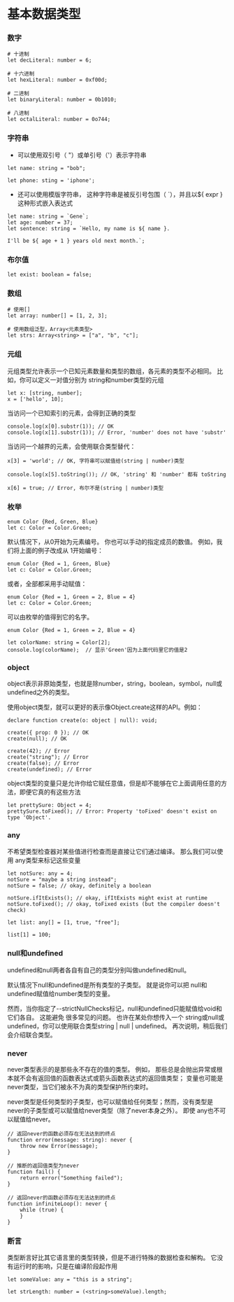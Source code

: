 # 基本数据类型
### 数字
```
# 十进制
let decLiteral: number = 6;

# 十六进制
let hexLiteral: number = 0xf00d;

# 二进制
let binaryLiteral: number = 0b1010;

# 八进制
let octalLiteral: number = 0o744;
```

### 字符串
- 可以使用双引号（ "）或单引号（'）表示字符串

```
let name: string = "bob";

let phone: sting = 'iphone';
```

- 还可以使用模版字符串， 这种字符串是被反引号包围（ `），并且以${ expr }这种形式嵌入表达式

```
let name: string = `Gene`;
let age: number = 37;
let sentence: string = `Hello, my name is ${ name }.

I'll be ${ age + 1 } years old next month.`;
```

### 布尔值
```
let exist: boolean = false;
```

### 数组
```
# 使用[]
let array: number[] = [1, 2, 3];

# 使用数组泛型，Array<元素类型>
let strs: Array<string> = ["a", "b", "c"];

```
### 元组
元组类型允许表示一个已知元素数量和类型的数组，各元素的类型不必相同。 比如，你可以定义一对值分别为 string和number类型的元组
```
let x: [string, number];
x = ['hello', 10];
```

当访问一个已知索引的元素，会得到正确的类型
```
console.log(x[0].substr(1)); // OK
console.log(x[1].substr(1)); // Error, 'number' does not have 'substr'
```

当访问一个越界的元素，会使用联合类型替代：
```
x[3] = 'world'; // OK, 字符串可以赋值给(string | number)类型

console.log(x[5].toString()); // OK, 'string' 和 'number' 都有 toString

x[6] = true; // Error, 布尔不是(string | number)类型
```
### 枚举
```
enum Color {Red, Green, Blue}
let c: Color = Color.Green;
```

默认情况下，从0开始为元素编号。 你也可以手动的指定成员的数值。 例如，我们将上面的例子改成从 1开始编号：
```
enum Color {Red = 1, Green, Blue}
let c: Color = Color.Green;
```

或者，全部都采用手动赋值：
```
enum Color {Red = 1, Green = 2, Blue = 4}
let c: Color = Color.Green;
```

可以由枚举的值得到它的名字。 
```
enum Color {Red = 1, Green = 2, Blue = 4}

let colorName: string = Color[2];
console.log(colorName);  // 显示'Green'因为上面代码里它的值是2
```

### object
object表示非原始类型，也就是除number，string，boolean，symbol，null或undefined之外的类型。

使用object类型，就可以更好的表示像Object.create这样的API。例如：

```
declare function create(o: object | null): void;

create({ prop: 0 }); // OK
create(null); // OK

create(42); // Error
create("string"); // Error
create(false); // Error
create(undefined); // Error
```

object类型的变量只是允许你给它赋任意值，但是却不能够在它上面调用任意的方法，即便它真的有这些方法
```
let prettySure: Object = 4;
prettySure.toFixed(); // Error: Property 'toFixed' doesn't exist on type 'Object'.
```

### any
不希望类型检查器对某些值进行检查而是直接让它们通过编译。 那么我们可以使用 any类型来标记这些变量
```
let notSure: any = 4;
notSure = "maybe a string instead";
notSure = false; // okay, definitely a boolean

notSure.ifItExists(); // okay, ifItExists might exist at runtime
notSure.toFixed(); // okay, toFixed exists (but the compiler doesn't check)

let list: any[] = [1, true, "free"];

list[1] = 100;

```

### null和undefined
undefined和null两者各自有自己的类型分别叫做undefined和null。

默认情况下null和undefined是所有类型的子类型。 就是说你可以把 null和undefined赋值给number类型的变量。

然而，当你指定了--strictNullChecks标记，null和undefined只能赋值给void和它们各自。 这能避免 很多常见的问题。 也许在某处你想传入一个 string或null或undefined，你可以使用联合类型string | null | undefined。 再次说明，稍后我们会介绍联合类型。

### never
never类型表示的是那些永不存在的值的类型。 例如， 那些总是会抛出异常或根本就不会有返回值的函数表达式或箭头函数表达式的返回值类型； 变量也可能是 never类型，当它们被永不为真的类型保护所约束时。

never类型是任何类型的子类型，也可以赋值给任何类型；然而，没有类型是never的子类型或可以赋值给never类型（除了never本身之外）。 即使 any也不可以赋值给never。
```
// 返回never的函数必须存在无法达到的终点
function error(message: string): never {
    throw new Error(message);
}

// 推断的返回值类型为never
function fail() {
    return error("Something failed");
}

// 返回never的函数必须存在无法达到的终点
function infiniteLoop(): never {
    while (true) {
    }
}
```

### 断言
类型断言好比其它语言里的类型转换，但是不进行特殊的数据检查和解构。 它没有运行时的影响，只是在编译阶段起作用
```
let someValue: any = "this is a string";

let strLength: number = (<string>someValue).length;
```